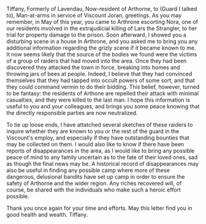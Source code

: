 Tiffany, Formerly of Lavendau, Now-resident of Arthorne, to (Guard I talked to), Man-at-arms in service of Viscount Joran, greetings.
As you may remember, in May of this year, you came to Arthrone escorting Nora, one of our residents involved in the extrajudicial killing of Lars the Strangler, to her trial for property damage to the prison. Soon afterward, I showed you a disturbing scene in a house in Arthrone, and you asked me to bring you any additional information regarding the grizly scene if it became known to me. It now seems likely that the source of the bodies we found were the victims of a group of raiders that had moved into the area. Once they had been discovered they attacked the town in force, breaking into homes and throwing jars of bees at people. Indeed, I believe that they had convinced themselves that they had tapped into occult powers of some sort, and that they could command vermin to do their bidding. This belief, however, turned to be fantasy: the residents of Arthone are repelled their attack with minimal casualties, and they were killed to the last man. I hope this information is useful to you and your colleagues, and brings you some peace knowing that the directly responsible parties are now neutralized.

To tie up loose ends, I have attatched several sketches of these raiders to inquire whether they are known to you or the rest of the guard in the Viscount's employ, and especially if they have outstanding bounties that may be collected on them. I would also like to know if there have been reports of disappearances in the area, as I would like to bring any possible peace of mind to any family uncertain as to the fate of their loved ones, sad as though the final news may be. A historical record of disappearances may also be useful in finding any possible camp where more of these dangerous, delusional bandits have set up camp in order to ensure the safety of Arthorne and the wider region. Any riches recovered will, of course, be shared with the individuals who make such a heroic effort possible.

Thank you once again for your time and efforts. May this letter find you in good health and wealth.
Tiffany.
